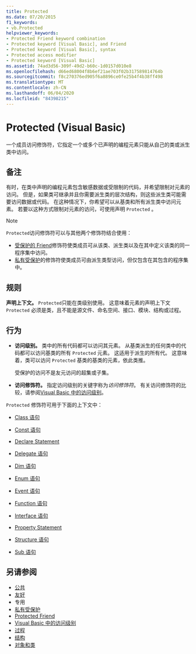 ```yaml
---
title: Protected
ms.date: 07/20/2015
f1_keywords:
- vb.Protected
helpviewer_keywords:
- Protected Friend keyword combination
- Protected keyword [Visual Basic], and Friend
- Protected keyword [Visual Basic], syntax
- Protected access modifier
- Protected keyword [Visual Basic]
ms.assetid: 74ad3d56-309f-49d2-b60c-1d0157d010e8
ms.openlocfilehash: d66ed68004f8b6ef21ae703f02b317589814764b
ms.sourcegitcommit: f8c270376ed905f6a8896ce0fe25b4f4b38ff498
ms.translationtype: MT
ms.contentlocale: zh-CN
ms.lasthandoff: 06/04/2020
ms.locfileid: "84398215"
---
```

# <a name="protected-visual-basic"></a>Protected (Visual Basic)

一个成员访问修饰符，它指定一个或多个已声明的编程元素只能从自己的类或派生类中访问。

## <a name="remarks"></a>备注

有时，在类中声明的编程元素包含敏感数据或受限制的代码，并希望限制对元素的访问。 但是，如果类可继承并且你需要派生类的层次结构，则这些派生类可能需要访问数据或代码。 在这种情况下，你希望可以从基类和所有派生类中访问元素。 若要以这种方式限制对元素的访问，可使用声明 `Protected` 。

> [!NOTE]
> `Protected`访问修饰符可以与其他两个修饰符结合使用：
>
> - [受保护的 Friend](protected-friend.md)修饰符使类成员可从该类、派生类以及在其中定义该类的同一程序集中访问。
> - [私有受保护](private-protected.md)的修饰符使类成员可由派生类型访问，但仅包含在其包含的程序集中。

## <a name="rules"></a>规则

**声明上下文。** `Protected`只能在类级别使用。 这意味着元素的声明上下文 `Protected` 必须是类，且不能是源文件、命名空间、接口、模块、结构或过程。

## <a name="behavior"></a>行为

- **访问级别。** 类中的所有代码都可以访问其元素。 从基类派生的任何类中的代码都可以访问基类的所有 `Protected` 元素。 这适用于派生的所有代。 这意味着，类可以访问 `Protected` 基类的基类的元素，依此类推。

     受保护的访问不是友元访问的超集或子集。

- **访问修饰符。** 指定访问级别的关键字称为*访问修饰符*。 有关访问修饰符的比较，请参阅[Visual Basic 中的访问级别](../../programming-guide/language-features/declared-elements/access-levels.md)。

`Protected` 修饰符可用于下面的上下文中：

- [Class 语句](../statements/class-statement.md)

- [Const 语句](../statements/const-statement.md)

- [Declare Statement](../statements/declare-statement.md)

- [Delegate 语句](../statements/delegate-statement.md)

- [Dim 语句](../statements/dim-statement.md)

- [Enum 语句](../statements/enum-statement.md)

- [Event 语句](../statements/event-statement.md)

- [Function 语句](../statements/function-statement.md)

- [Interface 语句](../statements/interface-statement.md)

- [Property Statement](../statements/property-statement.md)

- [Structure 语句](../statements/structure-statement.md)

- [Sub 语句](../statements/sub-statement.md)

## <a name="see-also"></a>另请参阅

- [公共](public.md)
- [友好](friend.md)
- 专用 
- [私有受保护](private-protected.md)
- [Protected Friend](protected-friend.md)
- [Visual Basic 中的访问级别](../../programming-guide/language-features/declared-elements/access-levels.md)
- [过程](../../programming-guide/language-features/procedures/index.md)
- [结构](../../programming-guide/language-features/data-types/structures.md)
- [对象和类](../../programming-guide/language-features/objects-and-classes/index.md)
